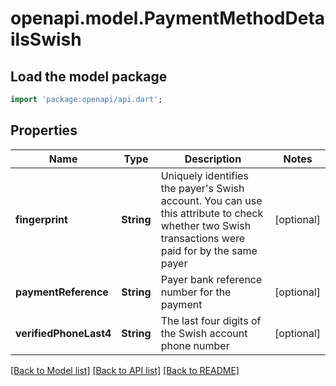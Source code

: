 # openapi.model.PaymentMethodDetailsSwish

## Load the model package
```dart
import 'package:openapi/api.dart';
```

## Properties
Name | Type | Description | Notes
------------ | ------------- | ------------- | -------------
**fingerprint** | **String** | Uniquely identifies the payer's Swish account. You can use this attribute to check whether two Swish transactions were paid for by the same payer | [optional] 
**paymentReference** | **String** | Payer bank reference number for the payment | [optional] 
**verifiedPhoneLast4** | **String** | The last four digits of the Swish account phone number | [optional] 

[[Back to Model list]](../README.md#documentation-for-models) [[Back to API list]](../README.md#documentation-for-api-endpoints) [[Back to README]](../README.md)



